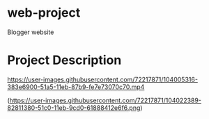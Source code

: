 # web-project
Blogger website

# Project Description
https://user-images.githubusercontent.com/72217871/104005316-383e6900-51a5-11eb-87b9-fe7e73070c70.mp4

(https://user-images.githubusercontent.com/72217871/104022389-82811380-51c0-11eb-9cd0-61888412e6f6.png)
